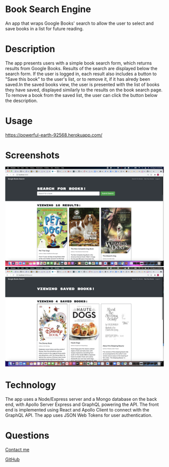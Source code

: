 # Book Search Engine 

An app that wraps Google Books' search to allow the user to select and save books in a list for future reading.

# Description

The app presents users with a simple book search form, which returns results from Google Books. Results of the search are displayed below the search form. If the user is logged in, each result also includes a button to "Save this book" to the user's list, or to remove it, if it has alredy been saved.In the saved books view, the user is presented with the list of books they have saved, displayed similarly to the results on the book search page. To remove a book from the saved list, the user can click the button below the description.

# Usage

https://powerful-earth-92568.herokuapp.com/


# Screenshots

![search-screen](client/public/images/searchBook.png)
![saved-books-screen](client/public/images/savedBook.png)

# Technology

The app uses a Node/Express server and a Mongo database on the back end, with Apollo Server Express and GraphQL powering the API. The front end is implemented using React and Apollo Client to connect with the GraphQL API. The app uses JSON Web Tokens for user authentication.

# Questions
[Contact me](chitra.iyer00@gmail.com)

[GitHub](https://github.com/ciyer87)



